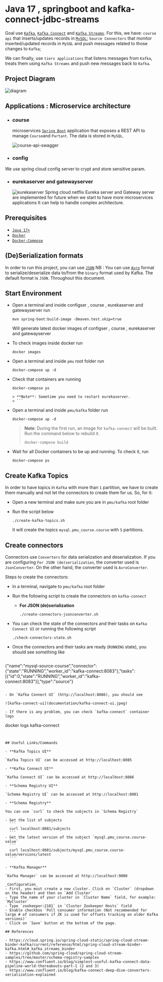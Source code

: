 # Java 17 , springboot and kafka-connect-jdbc-streams

Goal use  [`Kafka`](https://kafka.apache.org),
[`Kafka Connect`](https://docs.confluent.io/current/connect/index.html) 
and [`Kafka Streams`](https://docs.confluent.io/current/streams/index.html). 
For this, we have: `course api` that inserts/updates records in [`MySQL`](https://www.mysql.com);
`Source Connectors` that monitor inserted/updated records in `MySQL` and push messages related to those changes to `Kafka`;

We can finally, use `tiers applications` that listens messages from `Kafka`, treats them using `Kafka Streams` and push new messages back to `Kafka`.

## Project Diagram

![diagram](documentation/diagram.png)

## Applications : Microservice architecture

- ### course

  microservices  [`Spring Boot`](https://docs.spring.io/spring-boot/docs/current/reference/htmlsingle/) application that exposes a REST API to manage `Course`and  `Partant`. The data is stored in `MySQL`.
  
  ![course-api-swagger](documentation/course-api-swagger.png)
- ### config
We use spring cloud config server to crypt and store sensitive param.
- ### eurekaserver and  gatewayserver 
  ![eurekaserver](documentation/eurekaserver.png)
Spring cloud netflix Eureka server and Gateway  server are implemented for future when we start to have more  microservices applications
It can help to handle complex architecture.
## Prerequisites

- [`Java 17+`](https://www.oracle.com/java/technologies/downloads/#java17)
- [`Docker`](https://www.docker.com/)
- [`Docker-Compose`](https://docs.docker.com/compose/install/)

## (De)Serialization formats

In order to run this project, you can use [`JSON`](https://www.json.org) 
NB : You can use  [`Avro`](https://avro.apache.org/docs/current/gettingstartedjava.html) format to serialize/deserialize data to/from the `binary` format used by Kafka. 
The default format is `JSON`. Throughout this document.
## Start Environment
- Open a terminal and inside configser , course , eurekaserver and gatewayserver run
  ```
  mvn spring-boot:build-image -Dmaven.test.skip=true
  ```
  Will generate latest docker images of configser , course , eurekaserver and gatewayserver 
- To check images inside docker run 
  ```
  docker images
  ```
- Open a terminal and inside `pmu` root folder run
  ```
  docker-compose up -d
  ```
- Check that containers are running
  ```
  docker-compose ps
  ```
   ```
  > **Note**: Sometime you need to restart eurekaserver.
  > ```
- Open a terminal and inside `pmu/kafka`  folder run
  ```
  docker-compose up -d
  ```
  > **Note**: During the first run, an image for `kafka-connect` will be built. Run the command below to rebuild it.
  > ```
  > docker-compose build
  > ```

- Wait for all Docker containers to be up and running. To check it, run
  ```
  docker-compose ps
  ```
  
## Create Kafka Topics

In order to have topics in `Kafka` with more than `1` partition, we have to create them manually and not let the connectors to create them for us. So, for it:

- Open a new terminal and make sure you are in `pmu/kafka` root folder

- Run the script below
  ```
  ./create-kafka-topics.sh
  ```

  It will create the topics `mysql.pmu_course.course` with `5` partitions.

## Create connectors

Connectors use `Converters` for data serialization and deserialization. If you are configuring `For JSON (de)serialization`, the converter used is `JsonConverter`. On the other hand, the converter used is `AvroConverter`.


Steps to create the connectors:

- In a terminal, navigate to `pmu/kafka` root folder

- Run the following script to create the connectors on `kafka-connect`

  - **For JSON (de)serialization**

    ```
    ./create-connectors-jsonconverter.sh
    ```

- You can check the state of the connectors and their tasks on `Kafka Connect UI` or running the following script
  ```
  ./check-connectors-state.sh
  ```

- Once the connectors and their tasks are ready (`RUNNING` state), you should see something like
  ```
{"name":"mysql-source-course","connector":{"state":"RUNNING","worker_id":"kafka-connect:8083"},"tasks":[{"id":0,"state":"RUNNING","worker_id":"kafka-connect:8083"}],"type":"source"}
  ```

- On `Kafka Connect UI` (http://localhost:8086), you should see

  ![kafka-connect-ui](documentation/kafka-connect-ui.jpeg)

- If there is any problem, you can check `kafka-connect` container logs
  ```
  docker logs kafka-connect
  ```


## Useful Links/Commands

- **Kafka Topics UI**

  `Kafka Topics UI` can be accessed at http://localhost:8085

- **Kafka Connect UI**

  `Kafka Connect UI` can be accessed at http://localhost:8086

- **Schema Registry UI**

  `Schema Registry UI` can be accessed at http://localhost:8001

- **Schema Registry**

  You can use `curl` to check the subjects in `Schema Registry`

  - Get the list of subjects
    ```
    curl localhost:8081/subjects
    ```
  - Get the latest version of the subject `mysql.pmu_course.course-value`
    ```
    curl localhost:8081/subjects/mysql.pmu_course.course-value/versions/latest
    ```

- **Kafka Manager**

  `Kafka Manager` can be accessed at http://localhost:9000

  _Configuration_
  - First, you must create a new cluster. Click on `Cluster` (dropdown on the header) and then on `Add Cluster`
  - Type the name of your cluster in `Cluster Name` field, for example: `MyCluster`
  - Type `zookeeper:2181` in `Cluster Zookeeper Hosts` field
  - Enable checkbox `Poll consumer information (Not recommended for large # of consumers if ZK is used for offsets tracking on older Kafka versions)`
  - Click on `Save` button at the bottom of the page.

## References

- https://cloud.spring.io/spring-cloud-static/spring-cloud-stream-binder-kafka/current/reference/html/spring-cloud-stream-binder-kafka.html#_kafka_streams_binder
- https://github.com/spring-cloud/spring-cloud-stream-samples/tree/master/schema-registry-samples
- https://www.confluent.io/blog/simplest-useful-kafka-connect-data-pipeline-world-thereabouts-part-1 (2 and 3)
- https://www.confluent.io/blog/kafka-connect-deep-dive-converters-serialization-explained
